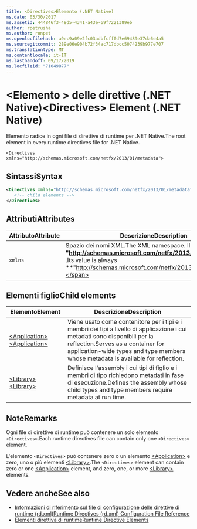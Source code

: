```yaml
---
title: <Directives>Elemento (.NET Native)
ms.date: 03/30/2017
ms.assetid: 444846f3-48d5-4341-a43e-69f7221389eb
author: rpetrusha
ms.author: ronpet
ms.openlocfilehash: a9ec9a09e2fc03adbfcff0d7e69489e37da6e4a5
ms.sourcegitcommit: 289e06e904b72f34ac717dbcc5074239b977e707
ms.translationtype: MT
ms.contentlocale: it-IT
ms.lasthandoff: 09/17/2019
ms.locfileid: "71049877"
---
```

# <a name="directives-element-net-native"></a><span data-ttu-id="e7c00-102">\<Elemento > delle direttive (.NET Native)</span><span class="sxs-lookup"><span data-stu-id="e7c00-102">\<Directives> Element (.NET Native)</span></span>
<span data-ttu-id="e7c00-103">Elemento radice in ogni file di direttive di runtime per .NET Native.</span><span class="sxs-lookup"><span data-stu-id="e7c00-103">The root element in every runtime directives file for .NET Native.</span></span>  
  
 `<Directives xmlns="http://schemas.microsoft.com/netfx/2013/01/metadata">` 
  
## <a name="syntax"></a><span data-ttu-id="e7c00-104">Sintassi</span><span class="sxs-lookup"><span data-stu-id="e7c00-104">Syntax</span></span>  
  
```xml  
<Directives xmlns="http://schemas.microsoft.com/netfx/2013/01/metadata">  
   <!-- child elements -->   
</Directives>  
```  
  
## <a name="attributes"></a><span data-ttu-id="e7c00-105">Attributi</span><span class="sxs-lookup"><span data-stu-id="e7c00-105">Attributes</span></span>  
  
|<span data-ttu-id="e7c00-106">Attributo</span><span class="sxs-lookup"><span data-stu-id="e7c00-106">Attribute</span></span>|<span data-ttu-id="e7c00-107">Descrizione</span><span class="sxs-lookup"><span data-stu-id="e7c00-107">Description</span></span>|  
|---------------|-----------------|  
|`xmlns`|<span data-ttu-id="e7c00-108">Spazio dei nomi XML.</span><span class="sxs-lookup"><span data-stu-id="e7c00-108">The XML namespace.</span></span> <span data-ttu-id="e7c00-109">Il valore è sempre **"http://schemas.microsoft.com/netfx/2013/01/metadata"** .</span><span class="sxs-lookup"><span data-stu-id="e7c00-109">Its value is always **"http://schemas.microsoft.com/netfx/2013/01/metadata"**.</span></span>|  
  
## <a name="child-elements"></a><span data-ttu-id="e7c00-110">Elementi figlio</span><span class="sxs-lookup"><span data-stu-id="e7c00-110">Child elements</span></span>  
  
|<span data-ttu-id="e7c00-111">Elemento</span><span class="sxs-lookup"><span data-stu-id="e7c00-111">Element</span></span>|<span data-ttu-id="e7c00-112">Descrizione</span><span class="sxs-lookup"><span data-stu-id="e7c00-112">Description</span></span>|  
|-------------|-----------------|  
|[<span data-ttu-id="e7c00-113">\<Application></span><span class="sxs-lookup"><span data-stu-id="e7c00-113">\<Application></span></span>](application-element-net-native.md)|<span data-ttu-id="e7c00-114">Viene usato come contenitore per i tipi e i membri dei tipi a livello di applicazione i cui metadati sono disponibili per la reflection.</span><span class="sxs-lookup"><span data-stu-id="e7c00-114">Serves as a container for application-wide types and type members whose metadata is available for reflection.</span></span>|  
|[<span data-ttu-id="e7c00-115">\<Library></span><span class="sxs-lookup"><span data-stu-id="e7c00-115">\<Library></span></span>](library-element-net-native.md)|<span data-ttu-id="e7c00-116">Definisce l'assembly i cui tipi di figlio e i membri di tipo richiedono metadati in fase di esecuzione.</span><span class="sxs-lookup"><span data-stu-id="e7c00-116">Defines the assembly whose child types and type members require metadata at run time.</span></span>|  
  
## <a name="remarks"></a><span data-ttu-id="e7c00-117">Note</span><span class="sxs-lookup"><span data-stu-id="e7c00-117">Remarks</span></span>  
 <span data-ttu-id="e7c00-118">Ogni file di direttive di runtime può contenere un solo elemento `<Directives>`.</span><span class="sxs-lookup"><span data-stu-id="e7c00-118">Each runtime directives file can contain only one `<Directives>` element.</span></span>  
  
 <span data-ttu-id="e7c00-119">L'elemento `<Directives>` può contenere zero o un elemento [\<Application>](application-element-net-native.md) e zero, uno o più elementi [\<Library>](library-element-net-native.md).</span><span class="sxs-lookup"><span data-stu-id="e7c00-119">The `<Directives>` element can contain zero or one [\<Application>](application-element-net-native.md) element, and zero, one, or more [\<Library>](library-element-net-native.md) elements.</span></span>  
  
## <a name="see-also"></a><span data-ttu-id="e7c00-120">Vedere anche</span><span class="sxs-lookup"><span data-stu-id="e7c00-120">See also</span></span>

- [<span data-ttu-id="e7c00-121">Informazioni di riferimento sul file di configurazione delle direttive di runtime (rd.xml)</span><span class="sxs-lookup"><span data-stu-id="e7c00-121">Runtime Directives (rd.xml) Configuration File Reference</span></span>](runtime-directives-rd-xml-configuration-file-reference.md)
- [<span data-ttu-id="e7c00-122">Elementi direttiva di runtime</span><span class="sxs-lookup"><span data-stu-id="e7c00-122">Runtime Directive Elements</span></span>](runtime-directive-elements.md)
